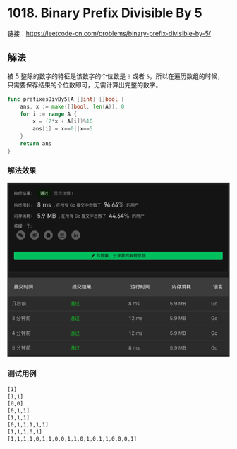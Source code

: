 # 1018. Binary Prefix Divisible By 5

链接：https://leetcode-cn.com/problems/binary-prefix-divisible-by-5/

## 解法

被 5 整除的数字的特征是该数字的个位数是 `0` 或者 `5`，所以在遍历数组的时候，只需要保存结果的个位数即可，无需计算出完整的数字。

```go
func prefixesDivBy5(A []int) []bool {
    ans, x := make([]bool, len(A)), 0
    for i := range A {
        x = (2*x + A[i])%10
        ans[i] = x==0||x==5
    }
    return ans
}

```

### 解法效果

![1018_binary_prefix_divisible_by_5](./img/1018_binary_prefix_divisible_by_5.png)

### 测试用例

```
[1]
[1,1]
[0,0]
[0,1,1]
[1,1,1]
[0,1,1,1,1,1]
[1,1,1,0,1]
[1,1,1,1,0,1,1,0,0,1,1,0,1,0,1,1,0,0,0,1]
```

